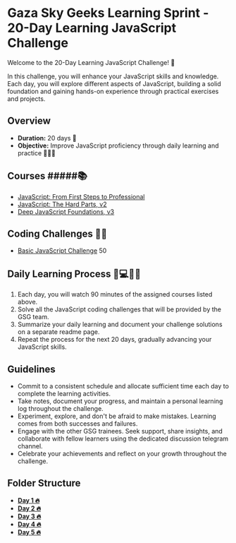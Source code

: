 
# Gaza Sky Geeks Learning Sprint - 20-Day Learning JavaScript Challenge

Welcome to the 20-Day Learning JavaScript Challenge! 🚀

In this challenge, you will enhance your JavaScript skills and knowledge. Each day, you will explore different aspects of JavaScript, building a solid foundation and gaining hands-on experience through practical exercises and projects.

## Overview
- **Duration:** 20 days 📅
- **Objective:** Improve JavaScript proficiency through daily learning and practice 🧑🏃💪


## Courses #####📚
 - [JavaScript: From First Steps to Professional](https://frontendmasters.com/courses/javascript-first-steps/)
 - [JavaScript: The Hard Parts, v2](https://frontendmasters.com/courses/javascript-hard-parts-v2/)
 - [Deep JavaScript Foundations, v3](https://frontendmasters.com/courses/deep-javascript-v3/)

## Coding Challenges 💪🔥 
 - [Basic JavaScript Challenge](https://www.freecodecamp.org/learn/javascript-algorithms-and-data-structures/basic-javascript/divide-one-decimal-by-another-with-javascript) 50


## Daily Learning Process 🤔💻👨‍🏫
1. Each day, you will watch 90 minutes of the assigned courses listed above.
2. Solve all the JavaScript coding challenges that will be provided by the GSG team.
3. Summarize your daily learning and document your challenge solutions on a separate readme page.
4. Repeat the process for the next 20 days, gradually advancing your JavaScript skills.



## Guidelines 
- Commit to a consistent schedule and allocate sufficient time each day to complete the learning activities.
- Take notes, document your progress, and maintain a personal learning log throughout the challenge.
- Experiment, explore, and don't be afraid to make mistakes. Learning comes from both successes and failures.
- Engage with the other GSG trainees. Seek support, share insights, and collaborate with fellow learners using the dedicated discussion telegram channel.
- Celebrate your achievements and reflect on your growth throughout the challenge.

## Folder Structure
-  [**Day 1 🔥**](https://github.com/sara-19992/Mastering-JavaScript-in-20-Days/blob/main/Day1.md)
-  [**Day 2 🔥**](https://github.com/sara-19992/Mastering-JavaScript-in-20-Days/blob/main/Day2.md)
-  [**Day 3 🔥**](https://github.com/sara-19992/Mastering-JavaScript-in-20-Days/blob/main/Day3.md)
-  [**Day 4 🔥**](https://github.com/sara-19992/Mastering-JavaScript-in-20-Days/blob/main/Day4.md)
-  [**Day 5 🔥**](https://github.com/sara-19992/Mastering-JavaScript-in-20-Days/blob/main/Day5.md)
